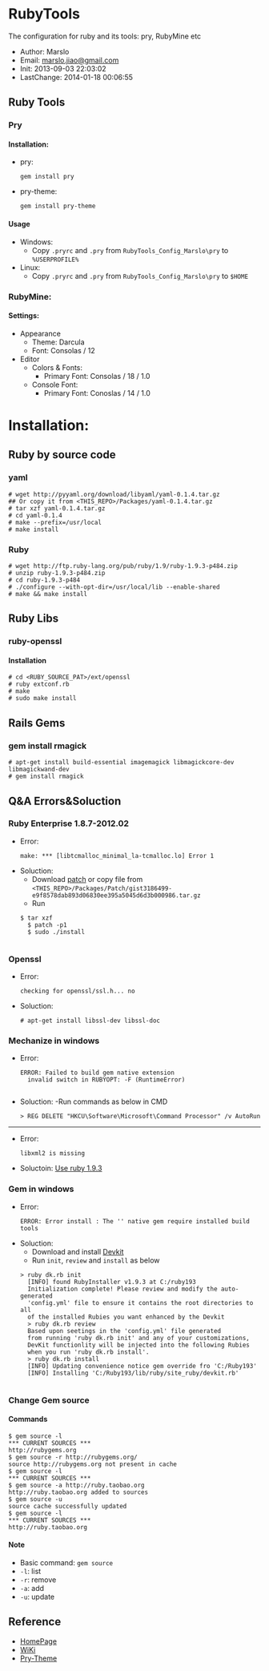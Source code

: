 RubyTools
=========

The configuration for ruby and its tools: pry, RubyMine etc
- Author: Marslo
- Email: marslo.jiao@gmail.com
- Init: 2013-09-03 22:03:02
- LastChange: 2014-01-18 00:06:55

## Ruby Tools
### Pry
#### Installation:
- pry:
    <pre><code>gem install pry</code></pre>
- pry-theme:
    <pre><code>gem install pry-theme</code></pre>

#### Usage
- Windows:
    - Copy `.pryrc` and `.pry` from `RubyTools_Config_Marslo\pry` to `%USERPROFILE%`
- Linux:
    - Copy `.pryrc` and `.pry` from `RubyTools_Config_Marslo\pry` to `$HOME`

### RubyMine:
#### Settings:
- Appearance
    - Theme: Darcula
    - Font: Consolas / 12
- Editor
    - Colors & Fonts:
        - Primary Font: Consolas / 18 / 1.0
    - Console Font:
        - Primary Font: Conoslas / 14 / 1.0

# Installation:

## Ruby by source code
### yaml

    # wget http://pyyaml.org/download/libyaml/yaml-0.1.4.tar.gz
    ## Or copy it from <THIS_REPO>/Packages/yaml-0.1.4.tar.gz
    # tar xzf yaml-0.1.4.tar.gz
    # cd yaml-0.1.4
    # make --prefix=/usr/local
    # make install

### Ruby

    # wget http://ftp.ruby-lang.org/pub/ruby/1.9/ruby-1.9.3-p484.zip
    # unzip ruby-1.9.3-p484.zip
    # cd ruby-1.9.3-p484
    # ./configure --with-opt-dir=/usr/local/lib --enable-shared
    # make && make install

## Ruby Libs

### ruby-openssl
#### Installation

    # cd <RUBY_SOURCE_PAT>/ext/openssl
    # ruby extconf.rb
    # make
    # sudo make install

## Rails Gems
### gem install rmagick

    # apt-get install build-essential imagemagick libmagickcore-dev libmagickwand-dev
    # gem install rmagick

## Q&A Errors&Soluction

### Ruby Enterprise 1.8.7-2012.02
- Error: 
    <pre><code>make: *** [libtcmalloc_minimal_la-tcmalloc.lo] Error 1</code></pre>
- Soluction:
    - Download [patch](https://gist.github.com/xibbar/3186499) or copy file from `<THIS_REPO>/Packages/Patch/gist3186499-e9f8578dab893d06830ee395a5045d6d3b000986.tar.gz`
    - Run
    <pre><code>$ tar xzf <PATH_OF_gistfile.tar.gz>
    $ patch -p1 <PATH_OF_gistfile.txt>
    $ sudo ./install
    </code></pre>

### Openssl
- Error:
    <pre><code>checking for openssl/ssl.h... no</code></pre>
- Soluction:
    <pre><code># apt-get install libssl-dev libssl-doc</code></pre>

### Mechanize in windows
- Error:
    <pre><code>ERROR: Failed to build gem native extension
    invalid switch in RUBYOPT: -F (RuntimeError)
    </code></pre>
- Soluction:
    -Run commands as below in CMD
    <pre><code>> REG DELETE "HKCU\Software\Microsoft\Command Processor" /v AutoRun</code></pre>

----

- Error: 
    <pre><code>libxml2 is missing</code></pre>
- Soluctoin: [Use ruby 1.9.3](http://stackoverflow.com/questions/16898286/error-invalid-switch-in-rubyopt-f-runtimeerror-is-shown-while-install-gems)

### Gem in windows
- Error: 
    <pre><code>ERROR: Error install <NAME>: The '<NAME>' native gem require installed build tools</code></pre>
- Soluction:
    - Download and install [Devkit](http://rubyinstaller.org/downloads/)
    - Run `init`, `review` and `install` as below
    <pre><code>> ruby dk.rb init
    [INFO] found RubyInstaller v1.9.3 at C:/ruby193
    Initialization complete! Please review and modify the auto-generated
    'config.yml' file to ensure it contains the root directories to all
    of the installed Rubies you want enhanced by the Devkit
    > ruby dk.rb review
    Based upon seetings in the 'config.yml' file generated
    from running 'ruby dk.rb init' and any of your customizations,
    DevKit functionlity will be injected into the following Rubies
    when you run 'ruby dk.rb install'.
    > ruby dk.rb install
    [INFO] Updating convenience notice gem override fro 'C:/Ruby193'
    [INFO] Installing 'C:/Ruby193/lib/ruby/site_ruby/devkit.rb'
    </code></pre>

### Change Gem source
#### Commands

    $ gem source -l
    *** CURRENT SOURCES ***
    http://rubygems.org
    $ gem source -r http://rubygems.org/
    source http://rubygems.org not present in cache
    $ gem source -l
    *** CURRENT SOURCES ***
    $ gem source -a http://ruby.taobao.org
    http://ruby.taobao.org added to sources
    $ gem source -u
    source cache successfully updated
    $ gem source -l
    *** CURRENT SOURCES ***
    http://ruby.taobao.org

#### Note
- Basic command: `gem source`
- `-l`: list
- `-r`: remove
- `-a`: add
- `-u`: update

## Reference
- [HomePage](https://github.com/pry/pry)
- [WiKi](https://github.com/pry/pry/wiki)
- [Pry-Theme](https://github.com/kyrylo/pry-theme)
